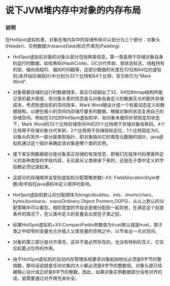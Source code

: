 # 说下JVM堆内存中对象的内存布局
### 说明
在HotSpot虚拟机里，对象在堆内存中的存储布局可以划分为三个部分：对象头(Header)、实例数据(InstanceData)和对齐填充(Padding)

- HotSpot虚拟机对象的对象头部分包括两类信息。第一类是用于存储对象自身的运行时数据，如哈希码(HashCode)、GC分代年龄、锁状态标志、线程持有的锁、偏向线程ID、偏向时间戳等，这部分数据的长度在32位和64位的虚拟机(未开始压缩指针)中分别为32个比特和64个比特，官方称它为"Mark Word".
- 对象需要存储的运行时数据很多，其实已经超出了32、64位Bitmap结构所能记录的最大限度，但对象头里的信息是与对象自身定义的数据无关的额外存储成本，考虑到虚拟机的空间效率，Mark Word被设计成一个有着动态定义的数据结构，以便在极小的空间内存储尽量多的数据，根据对象的状态复用自己的存储空间。例如在32位的HotSpot虚拟机中，如对象未被同步锁锁定的状态下，Mark Word的32个比特存储空间中的25个比特用于存储对象哈希码，4个比特用于存储对象分代年龄，2个比特用于存储锁标志位，1个比特固定为0。对象头的另外一部分是类型指针，即对象指向它的类型元数据的指针，java虚拟机通过这个指针来确定该对象是哪个类的实例。

- 接下来实例数据部分是对象真正存储的有效信息，即我们在程序代码里面所定义的各种类型的字段内容，无论是从父类继承下来的，还是在子类中定义的字段都必须记录起来。
- 这部分的存储顺序会受到虚拟机分配策略参数(-XX: FieldAllocationStyle参数)和字段在java源码中定义顺序的影响。

- HotSpot虚拟机默认的分配顺序为longs/doubles、ints、shorts/chars、bytes/booleans、oops(Ordinary Object Pointers,OOPS)，从以上默认的分配策略中可以看到，相同宽度的字段总是被分配到一起存放，在满足这个前提条件的情况下，在父类中定义的变量会出现在子类之前。
- 如果HotSpot虚拟机+XX:CompactFields参数值为true(默认就是true)，那子类之中较窄的变量也允许插入父类变量的空隙之中，以节省出一点点空间。

- 对象的第三部分是对齐填充，这并不是必然存在的，也没有特别的含义，它仅仅起着占位符的作用。
- 由于HotSpot虚拟机的自动内存管理系统要求对象起始地址必须是8字节的整倍数，换句话说就是任何对象的大小都必须是8字节的整数倍。对象头部已经被精心设计成正好是8字节的整数，因此，如果对象实例数据部分没有对齐的话，就需要通过对齐填充来补全。